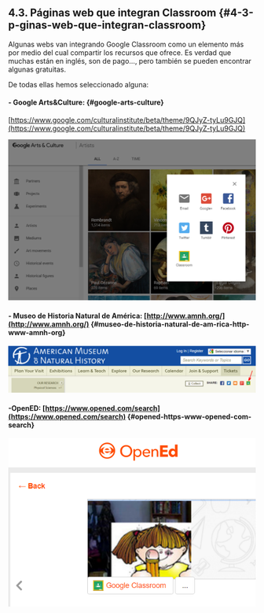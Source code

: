 ## 4.3\. Páginas web que integran Classroom {#4-3-p-ginas-web-que-integran-classroom}

Algunas webs van integrando Google Classroom como un elemento más por medio del cual compartir los recursos que ofrece. Es verdad que muchas están en inglés, son de pago…, pero también se pueden encontrar algunas gratuitas.

De todas ellas hemos seleccionado alguna:

#### - Google Arts&amp;Culture: {#google-arts-culture}

[https://www.google.com/culturalinstitute/beta/theme/9QJyZ-tyLu9GJQ](https://www.google.com/culturalinstitute/beta/theme/9QJyZ-tyLu9GJQ)

![Google Arts & Culture imagen](../assets/image13.png)

#### - Museo de Historia Natural de América: [http://www.amnh.org/](http://www.amnh.org/) {#museo-de-historia-natural-de-am-rica-http-www-amnh-org}

![American Museum of Natural History imagen](../assets/image6.png)

#### -OpenED: [https://www.opened.com/search](https://www.opened.com/search) {#opened-https-www-opened-com-search}

![OpenEd imagen](../assets/image24.png)
